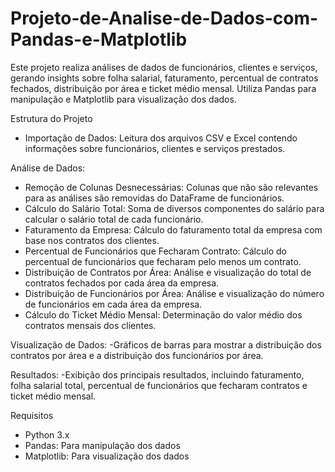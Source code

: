 # Projeto-de-Analise-de-Dados-com-Pandas-e-Matplotlib
Este projeto realiza análises de dados de funcionários, clientes e serviços, gerando insights sobre folha salarial, faturamento, percentual de contratos fechados, distribuição por área e ticket médio mensal. Utiliza Pandas para manipulação e Matplotlib para visualização dos dados.


Estrutura do Projeto
- Importação de Dados: Leitura dos arquivos CSV e Excel contendo informações sobre funcionários, clientes e serviços prestados.

Análise de Dados:
- Remoção de Colunas Desnecessárias: Colunas que não são relevantes para as análises são removidas do DataFrame de funcionários.
- Cálculo do Salário Total: Soma de diversos componentes do salário para calcular o salário total de cada funcionário.
- Faturamento da Empresa: Cálculo do faturamento total da empresa com base nos contratos dos clientes.
- Percentual de Funcionários que Fecharam Contrato: Cálculo do percentual de funcionários que fecharam pelo menos um contrato.
- Distribuição de Contratos por Área: Análise e visualização do total de contratos fechados por cada área da empresa.
- Distribuição de Funcionários por Área: Análise e visualização do número de funcionários em cada área da empresa.
- Cálculo do Ticket Médio Mensal: Determinação do valor médio dos contratos mensais dos clientes.

Visualização de Dados:
-Gráficos de barras para mostrar a distribuição dos contratos por área e a distribuição dos funcionários por área.

Resultados:
-Exibição dos principais resultados, incluindo faturamento, folha salarial total, percentual de funcionários que fecharam contratos e ticket médio mensal.

Requisitos
- Python 3.x
- Pandas: Para manipulação dos dados
- Matplotlib: Para visualização dos dados
